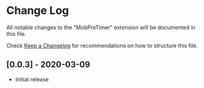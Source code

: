 # Change Log

All notable changes to the "MobProTimer" extension will be documented in this file.

Check [Keep a Changelog](http://keepachangelog.com/) for recommendations on how to structure this file.

## [0.0.3] - 2020-03-09
- Initial release
